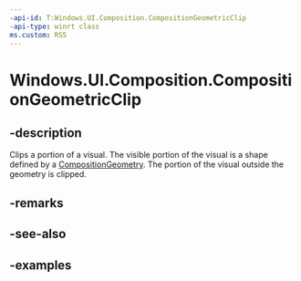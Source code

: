 ```yaml
---
-api-id: T:Windows.UI.Composition.CompositionGeometricClip
-api-type: winrt class
ms.custom: RS5
---
```


<!-- Class syntax.
public class CompositionGeometricClip : CompositionClip, CompositionClip
-->

# Windows.UI.Composition.CompositionGeometricClip

## -description

Clips a portion of a visual. The visible portion of the visual is a shape defined by a [CompositionGeometry](compositiongeometry.md). The portion of the visual outside the geometry is clipped.

## -remarks

## -see-also

## -examples

